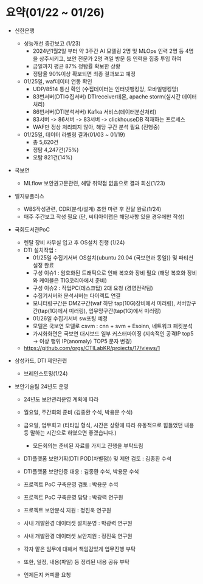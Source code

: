 # 요약(01/22 \~ 01/26)

* 신한은행
    * 성능개선 증간보고 (1/23)
        * 2024년1월2일 부터 약 3주간  AI 모델링 2명 및 MLOps 인력 2명 등 4명을 상주시키고, 보안 전문가 2명 격일 방문 등 인력을 집중 투입 하여 
        * 금일까지 평균 87% 정탐률 확보한 상황
        * 정탐율 90%이상 확보되면 최종 결과보고 예정
    * 01/25일, waf데이터 연동 확인
        * UDP/8514 통신 확인 (수집데이터는 인터넷뱅킹망, 모바일뱅킹망)
        * 83번서버(DTI수집서버) DTIreceiver데몬, apache storm(실시간 데이터 처리)
        * 86번서버(DTI분석서버) Kafka 서비스(데이터분산처리)
        * 83서버 -> 86서버 -> 83서버 -> clickhouseDB 적재하는 프로세스
        * WAF만 정상 처리되지 않아, 해당 구간 분석 필요 (진행중)
    * 01/25일, 데이터 라벨링 결과(01/03 ~ 01/19)
        * 총 5,620건 
        * 정탐 4,247건(75%) 
        * 오탐 821건(14%) 

* 국보연 
    * MLflow 보안권고문관련, 해당 취약점 없음으로 결과 회신(1/23)


* 엘지유플러스
    * WBS작성관련, CDR(분석/설계) 초안 마련 후 전달 완료(1/24)
    * 매주 주간보고 작성 필요 (단, 씨티아이랩은 해당사항 있을 경우에만 작성)


* 국회도서관PoC
    * 렌탈 장비 사무실 입고 후 OS설치 진행 (1/24)
    * DTI 설치작업 : 
        - 01/25일 수집기서버 OS설치{ubuntu 20.04 (국보연과 동일)} 및 파티션 설정 완료
        - 구성 이슈1 : 암호화된 트래픽으로 인해 복호화 장비 필요 (해당 복호화 장비와 케이블은 TIG코리아에서 준비)
        - 구성 이슈2 : 작업PC(데스크탑) 2대 요청 (경영전략팀)
        - 수집기서버와 분석서버는 다이렉트 연결
        - 모니터링구간은 DMZ구간(waf 하단 tap(10G)장비에서 미러링), 서버망구간(tap(1G)에서 미러링), 업무망구간(tap(1G)에서 미러링)
        - 01/26일 수집기서버 sw포팅 예정
        - 모델은 국보연 모델로 csvm : cnn + svm + Esoinn, 네트워크 패킷분석
        - 가시화화면은 국보연 대시보드 일부 커스터마이징 (지속적인 공격IP top5 -> 이상 행위 IP(anomaly) TOP5 문자 변경)
    * https://github.com/orgs/CTILabKR/projects/17/views/1


* 삼성카드, DTI 제안관련
    * 브레인스토밍(1/24)

* 보안기술팀 24년도 운영
    * 24년도 보안관리운영 계획에 따라
    * 월요일, 주간회의 준비 (김종환 수석, 박용문 수석)
    * 금요일, 업무회고 (티타임 형식, 시간은 상황에 따라 유동적으로 힘들었던 내용 등 말하는 시간으로 하였으면 좋겠습니다.)
        * 모든회의는 준비된 자료를 가지고 진행을 부탁드림

    * DTI플랫폼 보안기획(DTI POD(차별점)) 및 제안 검토 : 김종환 수석
    * DTI플랫폼 보안인증 대응 : 김종환 수석, 박용문 수석
    * 프로젝트 PoC 구축운영 검토 : 박용문 수석
    * 프로젝트 PoC 구축운영 담당 : 박광력 연구원
    * 프로젝트 보안분석 지원 : 정진욱 연구원
    * 사내 개발환경 데이터셋 설치운영 : 박광력 연구원
    * 사내 개발환경 데이터셋 보안지원 : 정진욱 연구원

    * 각자 맡은 임무에 대해서 책임감있게 업무진행 부탁
    * 또한, 일정, 내용(파일) 등 정리된 내용 공유 부탁

    * 언제든지 커피콜 요청